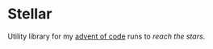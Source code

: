 # Stellar
Utility library for my [advent of code](https://adventofcode.com/) runs to _reach the stars_.
